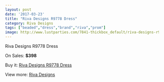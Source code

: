 ```yaml
---
layout: post
date: '2017-03-23'
title: "Riva Designs R9778 Dress"
category: Riva Designs
tags: ["beaded","dress","brand","riva","prom"]
image: http://www.lustparties.com/7841-thickbox_default/riva-designs-r9778-dress.jpg
---
```

Riva Designs R9778 Dress

On Sales: **$398**
<a href="https://www.lustparties.com/en/riva-designs/2611-riva-designs-r9778-dress.html"><amp-img layout="responsive" width="600" height="600" src="//www.lustparties.com/7841-thickbox_default/riva-designs-r9778-dress.jpg" alt="Riva Designs R9778 Dress 0" /></a>
<a href="https://www.lustparties.com/en/riva-designs/2611-riva-designs-r9778-dress.html"><amp-img layout="responsive" width="600" height="600" src="//www.lustparties.com/7842-thickbox_default/riva-designs-r9778-dress.jpg" alt="Riva Designs R9778 Dress 1" /></a>

Buy it: [Riva Designs R9778 Dress](https://www.lustparties.com/en/riva-designs/2611-riva-designs-r9778-dress.html "Riva Designs R9778 Dress")

View more: [Riva Designs](https://www.lustparties.com/en/6-riva-designs "Riva Designs")
